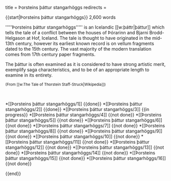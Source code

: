 title = Þorsteins þáttur stangarhöggs
redirects =
>>>>

{{start|Þorsteins þáttur stangarhöggs}}
2,600 words


'''''Þorsteins þáttur stangarhöggs''''' is an Icelandic [[w:þáttr|þáttur]] which tells the tale of a conflict between the houses of Þórarinn and Bjarni Brodd-Helgason at Hof, Iceland. The tale is thought to have originated in the mid-13th century, however its earliest known record is on vellum fragments dated to the 15th century. The vast majority of the modern translation comes from 17th century paper fragments. 

The þáttur is often examined as it is considered to have strong artistic merit, exemplify saga characteristics, and to be of an appropriate length to examine in its entirety.

<small>(From [[w:The Tale of Thorstein Staff-Struck|Wikipedia]])</small>

<br />

*[[Þorsteins þáttur stangarhöggs/1]] {{done}}
*[[Þorsteins þáttur stangarhöggs/2]] {{done}}
*[[Þorsteins þáttur stangarhöggs/3]] {{in progress}}
*[[Þorsteins þáttur stangarhöggs/4]] {{not done}}
*[[Þorsteins þáttur stangarhöggs/5]] {{not done}}
*[[Þorsteins þáttur stangarhöggs/6]] {{not done}}
*[[Þorsteins þáttur stangarhöggs/7]] {{not done}}
*[[Þorsteins þáttur stangarhöggs/8]] {{not done}}
*[[Þorsteins þáttur stangarhöggs/9]] {{not done}}
*[[Þorsteins þáttur stangarhöggs/10]] {{not done}}
*[[Þorsteins þáttur stangarhöggs/11]] {{not done}}
*[[Þorsteins þáttur stangarhöggs/12]] {{not done}}
*[[Þorsteins þáttur stangarhöggs/13]] {{not done}}
*[[Þorsteins þáttur stangarhöggs/14]] {{not done}}
*[[Þorsteins þáttur stangarhöggs/15]] {{not done}}
*[[Þorsteins þáttur stangarhöggs/16]] {{not done}}

{{end}}